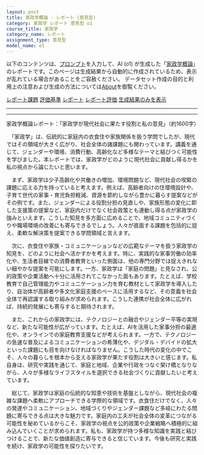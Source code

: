 ```yaml
---
layout: post
title: 家政学概論 - レポート (意見型)
category: 家政学 レポート 意見型 o1
course_title: 家政学
category_name: レポート
assignment_type: 意見型
model_name: o1
---
```


以下のコンテンツは、[プロンプト](https://github.com/takedatoshiyuki/synthetic_assignments/tree/main/generated/家政学/o1/prompt_レポート-意見型.md)を入力して、AI (o1) が生成した「[家政学概論](/contents/家政学/)」のレポートです。このページは生成結果から自動的に作成されているため、表示が乱れている場合があることをご容赦ください。
データセット作成の目的と利用上の注意および生成の方法については[About](/About)を御覧ください。

[レポート課題](../レポート課題-意見型)
[評価基準](../評価基準-意見型)
[レポート](../レポート-意見型)
[レポート評価](../レポート評価-意見型)
[生成結果のみを表示](https://github.com/takedatoshiyuki/synthetic_assignments/tree/main/generated/家政学/o1/レポート-意見型.md)
  

***
***
  
家政学概論レポート：「家政学が現代社会に果たす役割と私の意見」（約1600字）

　「家政学」は、伝統的に家庭内の衣食住や家族関係を扱う学問でしたが、現代ではその領域が大きく広がり、社会全体の諸課題にも関わっています。講義を通じて、ジェンダーや環境、消費行動、高齢化など多様なテーマと結びつく可能性を学びました。本レポートでは、家政学がどのように現代社会に貢献し得るかを私の視点から論じたいと思います。  

　まず、家政学は少子高齢化や共働きの増加、環境問題など、現代社会の喫緊の課題に応える力を持っていると考えます。例えば、高齢者向けの住環境設計や、子育て世代の家事・育児負担軽減、資源を節約しながら豊かに暮らす提案などがその例です。また、ジェンダーによる役割分担の見直しや、家族形態の変化に即した支援策の提案など、家庭内だけでなく社会政策とも連動し得る点が家政学の強みといえます。こうした知見を多方面に広めることで、地域コミュニティづくりや職場環境の改善にも寄与できるでしょう。人々が直面する課題を包括的に捉え、柔軟な解決策を提案できる学問領域と言えます。  

　次に、衣食住や家族・コミュニケーションなどの広範なテーマを扱う家政学の知見を、どのように社会へ活かすかを考えます。特に、実践的な家事労働の効率化や、生活者目線での消費者教育といった側面は、他の専門分野では捉えきれない細やかな提案を可能にします。一方、家政学は「家庭の問題」と見なされ、公的政策や企業活動へ十分に活用されてこなかった面もあります。たとえば、学校教育で自己管理能力やコミュニケーション力を育む教材として家政学を導入したり、自治体が高齢者や多文化家庭支援のベースに活用するなど、その意義を社会全体で再認識する取り組みが求められます。こうした連携が社会全体に広がれば、持続的発展にも寄与すると期待されます。  

　また、これからの家政学には、テクノロジーとの融合やジェンダー平等の実現など、新たな可能性が広がっています。たとえば、AIを活用した家事分担の最適化や、オンラインでの家庭教育支援などが考えられます。一方で、テクノロジーの急速な普及によるコミュニケーションの希薄化や、デジタル・デバイドの拡大といった課題にも目を向けなければなりません。こうした時代の変化の中でこそ、人々の暮らしを根本から支える家政学が果たす役割は大きいと感じます。私自身は、研究や実践を通じて、家庭と地域、企業や行政をつなぐ架け橋となりながら、人々が多様なライフスタイルを選択できる社会づくりに貢献したいと考えています。  

　総じて、家政学は家庭の伝統的な知恵や技術を基盤としながら、現代社会の複雑な課題へ柔軟にアプローチできる学際的な領域です。衣食住だけでなく、人々の発達やコミュニケーション、地域づくりやジェンダー課題など多岐にわたる問題に寄与できる点は大きな魅力です。家庭内の工夫が社会全体の変革につながる可能性を秘めているからこそ、家政学の視点を公的政策や企業戦略へ積極的に組み込んでいくことが求められます。私も、家政学が持つ多様な知識を実践と結びつけることで、新たな価値創造に寄与できると信じています。今後も研究と実践を続け、家政学の可能性を探りたいです。
